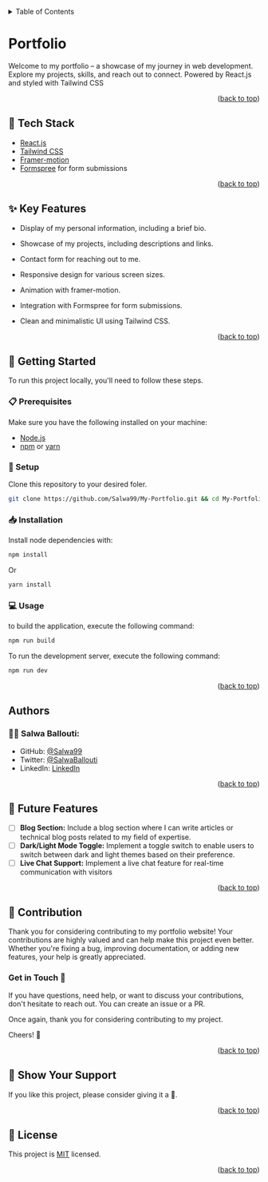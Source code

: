 <a name="readme-top"></a>
<details>
<summary>Table of Contents</summary>

- [Portfolio](#portfolio)
  - [🧰 Tech Stack  ](#-tech-stack--)
  - [✨ Key Features  ](#-key-features--)
  - [📘 Getting Started  ](#-getting-started--)
    - [📋 Prerequisites](#-prerequisites)
    - [📂 Setup](#-setup)
    - [📥 Installation](#-installation)
    - [💻 Usage](#-usage)
  - [Authors  ](#authors--)
    - [👧🏼 **Salwa Ballouti**:](#-salwa-ballouti)
  - [🎯 Future Features  ](#-future-features--)
  - [🤝 Contribution  ](#-contribution--)
    - [Get in Touch 🤙](#get-in-touch-)
  - [💖 Show Your Support  ](#-show-your-support--)
  - [📜 License ](#-license-)
</details>

# Portfolio

Welcome to my portfolio – a showcase of my journey in web development. Explore my projects, skills, and reach out to connect. Powered by React.js and styled with Tailwind CSS

<p align="right">(<a href="#readme-top">back to top</a>)</p>

## 🧰 Tech Stack  <a name="tech-stack"></a>

- [React.js](https://reactjs.org/)
- [Tailwind CSS](https://tailwindcss.com/)
- [Framer-motion](https://www.framer.com/motion/)
- [Formspree](https://formspree.io/) for form submissions

<p align="right">(<a href="#readme-top">back to top</a>)</p>

## ✨ Key Features  <a name="key-features"></a>

- Display of my personal information, including a brief bio.
  
- Showcase of my projects, including descriptions and links.
  
- Contact form for reaching out to me.
  
- Responsive design for various screen sizes.

- Animation with framer-motion.
  
- Integration with Formspree for form submissions.
  
- Clean and minimalistic UI using Tailwind CSS.

<p align="right">(<a href="#readme-top">back to top</a>)</p>


## 📘 Getting Started  <a name="getting-started"></a>

To run this project locally, you'll need to follow these steps.

### 📋 Prerequisites

Make sure you have the following installed on your machine:
- [Node.js](https://nodejs.org/en)
- [npm](https://www.npmjs.com/) or [yarn](https://yarnpkg.com/)

### 📂 Setup

Clone this repository to your desired foler.

```sh
git clone https://github.com/Salwa99/My-Portfolio.git && cd My-Portfolio
```

### 📥 Installation

Install node dependencies with:

```sh
npm install
```
Or
```sh
yarn install
```

### 💻 Usage

to build the application, execute the following command:

```sh
npm run build
```

To run the development server, execute the following command:

```sh
npm run dev
```

<p align="right">(<a href="#readme-top">back to top</a>)</p>

## Authors  <a name="author"></a>

### 👧🏼 **Salwa Ballouti**:
- GitHub: [@Salwa99](https://github.com/Salwa99)
- Twitter: [@SalwaBallouti](https://twitter.com/salwa_ballouti)
- LinkedIn: [LinkedIn](https://www.linkedin.com/in/salwa-ballouti)

<p align="right">(<a href="#readme-top">back to top</a>)</p>

## 🎯 Future Features  <a name="future-features"></a>

- [ ] <b>Blog Section:</b> Include a blog section where I can write articles or technical blog posts related to my field of expertise.
- [ ] <b>Dark/Light Mode Toggle:</b> Implement a toggle switch to enable users to switch between dark and light themes based on their preference.
- [ ] <b>Live Chat Support:</b> Implement a live chat feature for real-time communication with visitors
 
<p align="right">(<a href="#readme-top">back to top</a>)</p>

## 🤝 Contribution  <a name="contribution"></a>

Thank you for considering contributing to my portfolio website! Your contributions are highly valued and can help make this project even better. Whether you're fixing a bug, improving documentation, or adding new features, your help is greatly appreciated.

### Get in Touch 🤙

If you have questions, need help, or want to discuss your contributions, don't hesitate to reach out. You can create an issue or a PR.

Once again, thank you for considering contributing to my project.

Cheers! 🚀

<p align="right">(<a href="#readme-top">back to top</a>)</p>

## 💖 Show Your Support  <a name="support"></a>

If you like this project, please consider giving it a 🌟.

<p align="right">(<a href="#readme-top">back to top</a>)</p>


## 📜 License <a name="license"></a>

This project is [MIT](./LICENSE) licensed.

<p align="right">(<a href="#readme-top">back to top</a>)</p>
